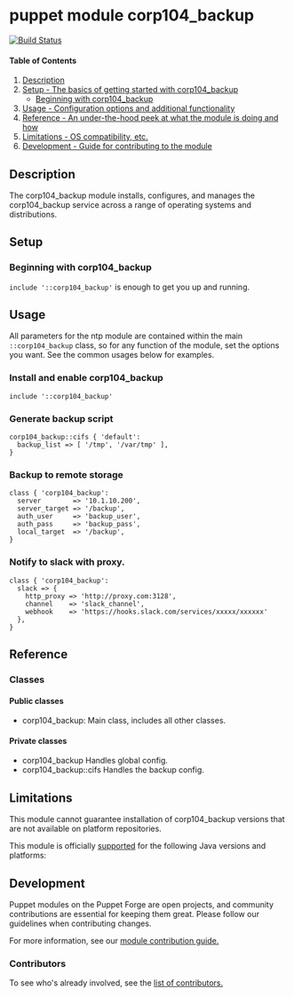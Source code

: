 # puppet module corp104_backup
[![Build Status](https://travis-ci.org/104corp/puppet-corp104_backup.svg?branch=master)](https://travis-ci.org/104corp/puppet-corp104_backup)


#### Table of Contents

1. [Description](#description)
1. [Setup - The basics of getting started with corp104_backup](#setup)
    * [Beginning with corp104_backup](#beginning-with-corp104_backup)
1. [Usage - Configuration options and additional functionality](#usage)
1. [Reference - An under-the-hood peek at what the module is doing and how](#reference)
1. [Limitations - OS compatibility, etc.](#limitations)
1. [Development - Guide for contributing to the module](#development)

## Description

The corp104_backup module installs, configures, and manages the corp104_backup service across a range of operating systems and distributions.

## Setup

### Beginning with corp104_backup

`include '::corp104_backup'` is enough to get you up and running.

## Usage

All parameters for the ntp module are contained within the main `::corp104_backup` class, so for any function of the module, set the options you want. See the common usages below for examples.

### Install and enable corp104_backup

```puppet
include '::corp104_backup'
```

### Generate backup script

```puppet
corp104_backup::cifs { 'default':
  backup_list => [ '/tmp', '/var/tmp' ],
}
```

### Backup to remote storage

```puppet
class { 'corp104_backup':
  server        => '10.1.10.200',
  server_target => '/backup',
  auth_user     => 'backup_user',
  auth_pass     => 'backup_pass',
  local_target  => '/backup',
}
```

### Notify to slack with proxy.

```puppet
class { 'corp104_backup':
  slack => {
    http_proxy => 'http://proxy.com:3128',
    channel    => 'slack_channel',
    webhook    => 'https://hooks.slack.com/services/xxxxx/xxxxxx'
  },
}
```

## Reference

### Classes

#### Public classes

* corp104_backup: Main class, includes all other classes.

#### Private classes

* corp104_backup Handles global config.
* corp104_backup::cifs Handles the backup config.


## Limitations

This module cannot guarantee installation of corp104_backup versions that are not available on  platform repositories.

This module is officially [supported](https://forge.puppetlabs.com/supported) for the following Java versions and platforms:

## Development

Puppet modules on the Puppet Forge are open projects, and community contributions are essential for keeping them great. Please follow our guidelines when contributing changes.

For more information, see our [module contribution guide.](https://docs.puppetlabs.com/forge/contributing.html)

### Contributors

To see who's already involved, see the [list of contributors.](https://github.com/puppetlabs/puppetlabs-ntp/graphs/contributors)
